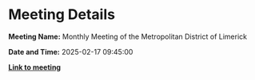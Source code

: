 # Meeting Details

**Meeting Name:** Monthly Meeting of the Metropolitan District of Limerick

**Date and Time:** 2025-02-17 09:45:00

**<a href="https://www.limerick.ie/council/whats-on/monthly-meeting-of-the-metropolitan-district-of-limerick-20" target="_blank">Link to meeting</a>**
